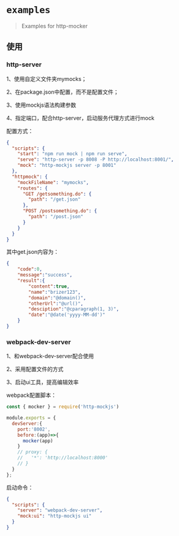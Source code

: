 # `examples`

> Examples for http-mocker

## 使用

### http-server

1、使用自定义文件夹mymocks；

2、在package.json中配置，而不是配置文件；

3、使用mockjs语法构建参数

4、指定端口，配合http-server，启动服务代理方式进行mock

配置方式：


``` json
{
  "scripts": {
    "start": "npm run mock | npm run serve",
    "serve": "http-server -p 8008 -P http://localhost:8001/",
    "mock": "http-mockjs server -p 8001"
  },
  "httpmock": {
    "mockFileName": "mymocks",
    "routes": {
      "GET /getsomething.do": {
        "path": "/get.json"
      },
      "POST /postsomething.do": {
        "path": "/post.json"
      }
    }
  }
}
```

其中get.json内容为：

``` json
{
    "code":0,
    "message":"success",
    "result":{
        "content":true,
        "name":"brizer123",
        "domain":"@domain()",
        "otherUrl":"@url()",
        "desciption":"@cparagraph(1, 3)",
        "date":"@date('yyyy-MM-dd')"
    }
}
```


### webpack-dev-server

1、和webpack-dev-server配合使用

2、采用配置文件的方式

3、启动ui工具，提高编辑效率

webpack配置脚本：

``` js
const { mocker } = require('http-mockjs')

module.exports = {
  devServer:{
    port:'8002',
    before:(app)=>{
      mocker(app)
    }
    // proxy: {
    //   '*': 'http://localhost:8000'
    // }
  }
};
```

启动命令：

``` json
{
  "scripts": {
    "server": "webpack-dev-server",
    "mock:ui": "http-mockjs ui"
  }
}

```